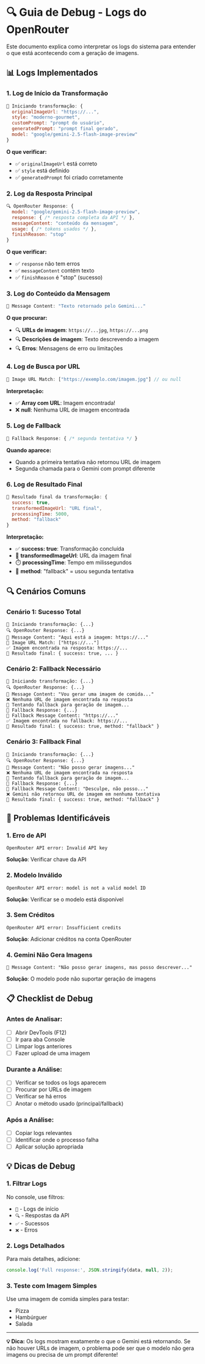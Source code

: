 # 🔍 Guia de Debug - Logs do OpenRouter

Este documento explica como interpretar os logs do sistema para entender o que está acontecendo com a geração de imagens.

## 📊 **Logs Implementados**

### **1. Log de Início da Transformação**
```javascript
🚀 Iniciando transformação: {
  originalImageUrl: "https://...",
  style: "moderno-gourmet",
  customPrompt: "prompt do usuário",
  generatedPrompt: "prompt final gerado",
  model: "google/gemini-2.5-flash-image-preview"
}
```

**O que verificar:**
- ✅ `originalImageUrl` está correto
- ✅ `style` está definido
- ✅ `generatedPrompt` foi criado corretamente

### **2. Log da Resposta Principal**
```javascript
🔍 OpenRouter Response: {
  model: "google/gemini-2.5-flash-image-preview",
  response: { /* resposta completa da API */ },
  messageContent: "conteúdo da mensagem",
  usage: { /* tokens usados */ },
  finishReason: "stop"
}
```

**O que verificar:**
- ✅ `response` não tem erros
- ✅ `messageContent` contém texto
- ✅ `finishReason` é "stop" (sucesso)

### **3. Log do Conteúdo da Mensagem**
```javascript
📝 Message Content: "Texto retornado pelo Gemini..."
```

**O que procurar:**
- 🔍 **URLs de imagem**: `https://...jpg`, `https://...png`
- 🔍 **Descrições de imagem**: Texto descrevendo a imagem
- 🔍 **Erros**: Mensagens de erro ou limitações

### **4. Log de Busca por URL**
```javascript
🔗 Image URL Match: ["https://exemplo.com/imagem.jpg"] // ou null
```

**Interpretação:**
- ✅ **Array com URL**: Imagem encontrada!
- ❌ **null**: Nenhuma URL de imagem encontrada

### **5. Log de Fallback**
```javascript
🔄 Fallback Response: { /* segunda tentativa */ }
```

**Quando aparece:**
- Quando a primeira tentativa não retornou URL de imagem
- Segunda chamada para o Gemini com prompt diferente

### **6. Log de Resultado Final**
```javascript
🎯 Resultado final da transformação: {
  success: true,
  transformedImageUrl: "URL final",
  processingTime: 5000,
  method: "fallback"
}
```

**Interpretação:**
- ✅ **success: true**: Transformação concluída
- 🔗 **transformedImageUrl**: URL da imagem final
- ⏱️ **processingTime**: Tempo em milissegundos
- 🔄 **method**: "fallback" = usou segunda tentativa

## 🔍 **Cenários Comuns**

### **Cenário 1: Sucesso Total**
```
🚀 Iniciando transformação: {...}
🔍 OpenRouter Response: {...}
📝 Message Content: "Aqui está a imagem: https://..."
🔗 Image URL Match: ["https://..."]
✅ Imagem encontrada na resposta: https://...
🎯 Resultado final: { success: true, ... }
```

### **Cenário 2: Fallback Necessário**
```
🚀 Iniciando transformação: {...}
🔍 OpenRouter Response: {...}
📝 Message Content: "Vou gerar uma imagem de comida..."
❌ Nenhuma URL de imagem encontrada na resposta
🔄 Tentando fallback para geração de imagem...
🔄 Fallback Response: {...}
📝 Fallback Message Content: "https://..."
✅ Imagem encontrada no fallback: https://...
🎯 Resultado final: { success: true, method: "fallback" }
```

### **Cenário 3: Fallback Final**
```
🚀 Iniciando transformação: {...}
🔍 OpenRouter Response: {...}
📝 Message Content: "Não posso gerar imagens..."
❌ Nenhuma URL de imagem encontrada na resposta
🔄 Tentando fallback para geração de imagem...
🔄 Fallback Response: {...}
📝 Fallback Message Content: "Desculpe, não posso..."
❌ Gemini não retornou URL de imagem em nenhuma tentativa
🎯 Resultado final: { success: true, method: "fallback" }
```

## 🚨 **Problemas Identificáveis**

### **1. Erro de API**
```
OpenRouter API error: Invalid API key
```
**Solução**: Verificar chave da API

### **2. Modelo Inválido**
```
OpenRouter API error: model is not a valid model ID
```
**Solução**: Verificar se o modelo está disponível

### **3. Sem Créditos**
```
OpenRouter API error: Insufficient credits
```
**Solução**: Adicionar créditos na conta OpenRouter

### **4. Gemini Não Gera Imagens**
```
📝 Message Content: "Não posso gerar imagens, mas posso descrever..."
```
**Solução**: O modelo pode não suportar geração de imagens

## 📋 **Checklist de Debug**

### **Antes de Analisar:**
- [ ] Abrir DevTools (F12)
- [ ] Ir para aba Console
- [ ] Limpar logs anteriores
- [ ] Fazer upload de uma imagem

### **Durante a Análise:**
- [ ] Verificar se todos os logs aparecem
- [ ] Procurar por URLs de imagem
- [ ] Verificar se há erros
- [ ] Anotar o método usado (principal/fallback)

### **Após a Análise:**
- [ ] Copiar logs relevantes
- [ ] Identificar onde o processo falha
- [ ] Aplicar solução apropriada

## 💡 **Dicas de Debug**

### **1. Filtrar Logs**
No console, use filtros:
- `🚀` - Logs de início
- `🔍` - Respostas da API
- `✅` - Sucessos
- `❌` - Erros

### **2. Logs Detalhados**
Para mais detalhes, adicione:
```javascript
console.log('Full response:', JSON.stringify(data, null, 2));
```

### **3. Teste com Imagem Simples**
Use uma imagem de comida simples para testar:
- Pizza
- Hambúrguer
- Salada

---

**💡 Dica:** Os logs mostram exatamente o que o Gemini está retornando. Se não houver URLs de imagem, o problema pode ser que o modelo não gera imagens ou precisa de um prompt diferente!
